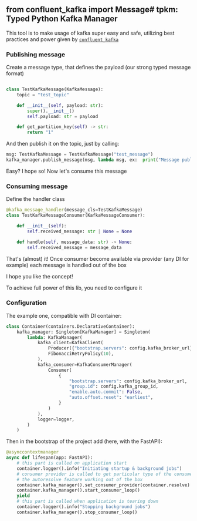 from confluent_kafka import Message# tpkm: Typed Python Kafka Manager 
---

This tool is to make usage of kafka super easy and safe, 
utilizing best practices and power given by [`confluent_kafka`](https://github.com/confluentinc/confluent-kafka-python)

### Publishing message

Create a message type, that defines the payload (our strong typed message format)
```python

class TestKafkaMessage(KafkaMessage):
    topic = "test_topic"

    def __init__(self, payload: str):
        super().__init__()
        self.payload: str = payload

    def get_partition_key(self) -> str:
        return "1"
```

And then publish it on the topic, just by calling:
```python
msg: TestKafkaMessage = TestKafkaMessage("test_message")
kafka_manager.publish_message(msg, lambda msg, ex:  print("Message published"))
```
Easy? I hope so! Now let's consume this message

### Consuming message

Define the handler class 
```python
@kafka_message_handler(message_cls=TestKafkaMessage)
class TestKafkaMessageConsumer(KafkaMessageConsumer):

    def __init__(self):
        self.received_message: str | None = None

    def handle(self, message_data: str) -> None:
        self.received_message = message_data
```

That's (almost) it! 
Once consumer become available via provider (any DI for example) each message is handled out of the box

I hope you like the concept!

To achieve full power of this lib, you need to configure it

### Configuration

The example one, compatible with DI container:

```python
class Container(containers.DeclarativeContainer):
    kafka_manager: Singleton[KafkaManager] = Singleton(
        lambda: KafkaManager(
            kafka_client=KafkaClient(
                Producer({"bootstrap.servers": config.kafka_broker_url}),
                FibonacciRetryPolicy(10),
            ),
            kafka_consumer=KafkaConsumerManager(
                Consumer(
                    {
                        "bootstrap.servers": config.kafka_broker_url,
                        "group.id": config.kafka_group_id,
                        "enable.auto.commit": False,
                        "auto.offset.reset": "earliest",
                    }
                )
            ),
            logger=logger,
        )
    )
```

Then in the bootstrap of the project add (here, with the FastAPI):
```python
@asynccontextmanager
async def lifespan(app: FastAPI):
    # this part is called on application start
    container.logger().info("Initiating startup & background jobs")
    # consumer provider is called to get particular type of the consumer, making 
    # the autoresolve feature working out of the box
    container.kafka_manager().set_consumer_provider(container.resolve) 
    container.kafka_manager().start_consumer_loop()
    yield
    # this part is called when application is tearing down
    container.logger().info("Stopping background jobs")
    container.kafka_manager().stop_consumer_loop()
```

